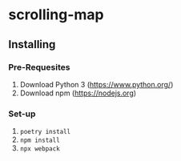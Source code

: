 # scrolling-map

## Installing
### Pre-Requesites
1. Download Python 3 (https://www.python.org/)
2. Download npm (https://nodejs.org)

### Set-up
1. `poetry install`
2. `npm install`
3. `npx webpack`
